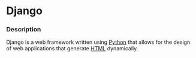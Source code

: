 # Django

### Description

Django is a web framework written using [Python](/wiki/Python) that allows for the design of web applications that generate [HTML](/wiki/HTML) dynamically.
